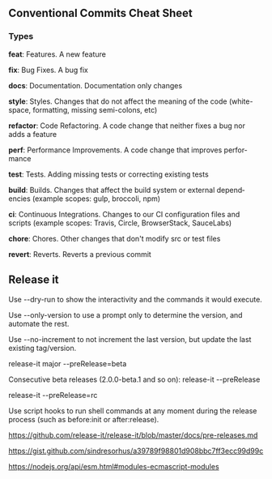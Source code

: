 ## Conventional Commits Cheat Sheet

### Types

**feat**: Features. A new feature

**fix**: Bug Fixes. A bug fix

**docs**: Docume­ntation. Docume­ntation only changes

**style**: Styles. Changes that do not affect the meaning of the code (white­-space, format­ting, missing semi-c­olons, etc)

**refactor**: Code Refact­oring. A code change that neither fixes a bug nor adds a feature

**perf**: Perfor­mance Improv­ements. A code change that improves perfor­mance

**test**: Tests. Adding missing tests or correcting existing tests

**build**: Builds. Changes that affect the build system or external depend­encies (example scopes: gulp, broccoli, npm)

**ci**: Continuous Integr­ations. Changes to our CI config­uration files and scripts (example scopes: Travis, Circle, Browse­rStack, SauceLabs)

**chore**: Chores. Other changes that don't modify src or test files

**revert**: Reverts. Reverts a previous commit

## Release it 

Use --dry-run to show the interactivity and the commands it would execute.

Use --only-version to use a prompt only to determine the version, and automate the rest.

Use --no-increment to not increment the last version, but update the last existing tag/version.

release-it major --preRelease=beta

Consecutive beta releases (2.0.0-beta.1 and so on): release-it --preRelease

release-it --preRelease=rc 

Use script hooks to run shell commands at any moment during the release process (such as before:init or after:release).

https://github.com/release-it/release-it/blob/master/docs/pre-releases.md


https://gist.github.com/sindresorhus/a39789f98801d908bbc7ff3ecc99d99c

https://nodejs.org/api/esm.html#modules-ecmascript-modules





